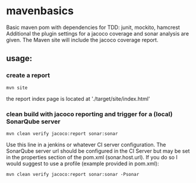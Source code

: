 # mavenbasics

Basic maven pom with dependencies for TDD: junit, mockito, hamcrest
Additional the plugin settings for a jacoco coverage and sonar analysis are given.
The Maven site will include the jacoco coverage report.

## usage:
### create a report

    mvn site

the report index page is located at './target/site/index.html'


###  clean build with jacoco reporting and trigger for a (local) SonarQube server

    mvn clean verify jacoco:report sonar:sonar 

Use this line in a jenkins or whatever CI server configuration. The SonarQube server url should be configured in the CI Server but may be set in the properties section of the pom.xml (sonar.host.url). 
If you do so I would suggest to use a profile (example provided in pom.xml):

    mvn clean verify jacoco:report sonar:sonar -Psonar